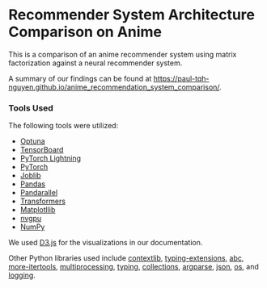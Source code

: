# Recommender System Architecture Comparison on Anime

This is a comparison of an anime recommender system using matrix factorization against a neural recommender system.

A summary of our findings can be found at https://paul-tqh-nguyen.github.io/anime_recommendation_system_comparison/.

### Tools Used

The following tools were utilized:

- [Optuna](https://optuna.org/)
- [TensorBoard](https://www.tensorflow.org/tensorboard)
- [PyTorch Lightning](https://pytorch-lightning.readthedocs.io/en/latest/)
- [PyTorch](https://pytorch.org/)
- [Joblib](https://joblib.readthedocs.io/en/latest/)
- [Pandas](https://pandas.pydata.org/)
- [Pandarallel](https://github.com/nalepae/pandarallel)
- [Transformers](https://huggingface.co/transformers/)
- [Matplotllib](https://matplotlib.org/)
- [nvgpu](https://github.com/rossumai/nvgpu)
- [NumPy](https://numpy.org/)

We used [D3.js](https://d3js.org/) for the visualizations in our documentation.

Other Python libraries used include [contextlib](https://docs.python.org/3/library/contextlib.html), [typing-extensions](https://pypi.org/project/typing-extensions/), [abc](https://docs.python.org/3/library/abc.html), [more-itertools](https://more-itertools.readthedocs.io/en/stable/), [multiprocessing](https://docs.python.org/3/library/multiprocessing.html), [typing](https://docs.python.org/3/library/typing.html), [collections](https://docs.python.org/3/library/collections.html), [argparse](https://docs.python.org/3/library/argparse.html), [json](https://docs.python.org/3/library/json.html), [os](https://docs.python.org/3/library/os.html), and [logging](https://docs.python.org/3/library/logging.html).